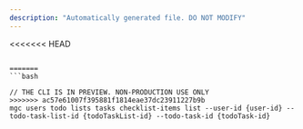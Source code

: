 ```yaml
---
description: "Automatically generated file. DO NOT MODIFY"
---
```


<<<<<<< HEAD
```cli

=======
```bash

// THE CLI IS IN PREVIEW. NON-PRODUCTION USE ONLY
>>>>>>> ac57e61007f395881f1814eae37dc23911227b9b
mgc users todo lists tasks checklist-items list --user-id {user-id} --todo-task-list-id {todoTaskList-id} --todo-task-id {todoTask-id}

```